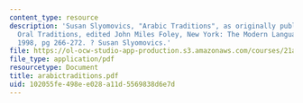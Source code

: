 ```yaml
---
content_type: resource
description: 'Susan Slyomovics, "Arabic Traditions", as originally published in Teaching
  Oral Traditions, edited John Miles Foley, New York: The Modern Language Assocation,
  1998, pg 266-272. ? Susan Slyomovics.'
file: https://ol-ocw-studio-app-production.s3.amazonaws.com/courses/21a-453-anthropology-of-the-middle-east-spring-2004/102055fe498ee028a11d5569838d6e7d_arabictraditions.pdf
file_type: application/pdf
resourcetype: Document
title: arabictraditions.pdf
uid: 102055fe-498e-e028-a11d-5569838d6e7d
---
```

